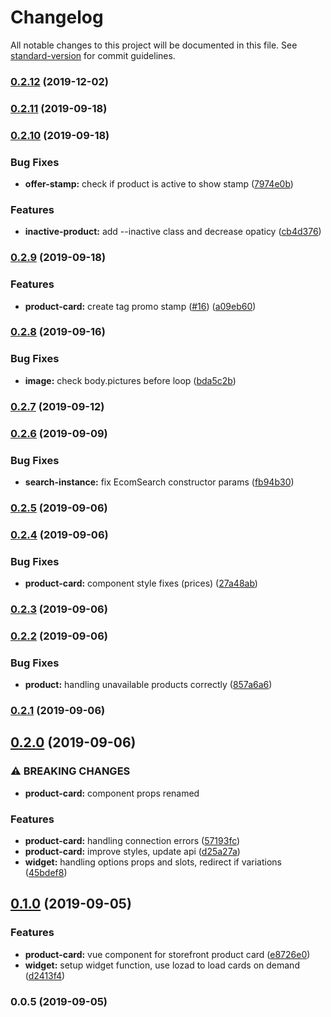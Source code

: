 # Changelog

All notable changes to this project will be documented in this file. See [standard-version](https://github.com/conventional-changelog/standard-version) for commit guidelines.

### [0.2.12](https://github.com/ecomclub/widget-product-card/compare/v0.2.11...v0.2.12) (2019-12-02)

### [0.2.11](https://github.com/ecomclub/widget-product-card/compare/v0.2.10...v0.2.11) (2019-09-18)

### [0.2.10](https://github.com/ecomclub/widget-product-card/compare/v0.2.9...v0.2.10) (2019-09-18)


### Bug Fixes

* **offer-stamp:** check if product is active to show stamp ([7974e0b](https://github.com/ecomclub/widget-product-card/commit/7974e0b))


### Features

* **inactive-product:** add --inactive class and decrease opaticy ([cb4d376](https://github.com/ecomclub/widget-product-card/commit/cb4d376))

### [0.2.9](https://github.com/ecomclub/widget-product-card/compare/v0.2.8...v0.2.9) (2019-09-18)


### Features

* **product-card:** create tag promo stamp ([#16](https://github.com/ecomclub/widget-product-card/issues/16)) ([a09eb60](https://github.com/ecomclub/widget-product-card/commit/a09eb60))

### [0.2.8](https://github.com/ecomclub/widget-product-card/compare/v0.2.7...v0.2.8) (2019-09-16)


### Bug Fixes

* **image:** check body.pictures before loop ([bda5c2b](https://github.com/ecomclub/widget-product-card/commit/bda5c2b))

### [0.2.7](https://github.com/ecomclub/widget-product-card/compare/v0.2.6...v0.2.7) (2019-09-12)

### [0.2.6](https://github.com/ecomclub/widget-product-card/compare/v0.2.5...v0.2.6) (2019-09-09)


### Bug Fixes

* **search-instance:** fix EcomSearch constructor params ([fb94b30](https://github.com/ecomclub/widget-product-card/commit/fb94b30))

### [0.2.5](https://github.com/ecomclub/widget-product-card/compare/v0.2.4...v0.2.5) (2019-09-06)

### [0.2.4](https://github.com/ecomclub/widget-product-card/compare/v0.2.3...v0.2.4) (2019-09-06)


### Bug Fixes

* **product-card:** component style fixes (prices) ([27a48ab](https://github.com/ecomclub/widget-product-card/commit/27a48ab))

### [0.2.3](https://github.com/ecomclub/widget-product-card/compare/v0.2.2...v0.2.3) (2019-09-06)

### [0.2.2](https://github.com/ecomclub/widget-product-card/compare/v0.2.1...v0.2.2) (2019-09-06)


### Bug Fixes

* **product:** handling unavailable products correctly ([857a6a6](https://github.com/ecomclub/widget-product-card/commit/857a6a6))

### [0.2.1](https://github.com/ecomclub/widget-product-card/compare/v0.2.0...v0.2.1) (2019-09-06)

## [0.2.0](https://github.com/ecomclub/widget-product-card/compare/v0.1.0...v0.2.0) (2019-09-06)


### ⚠ BREAKING CHANGES

* **product-card:** component props renamed

### Features

* **product-card:** handling connection errors ([57193fc](https://github.com/ecomclub/widget-product-card/commit/57193fc))
* **product-card:** improve styles, update api ([d25a27a](https://github.com/ecomclub/widget-product-card/commit/d25a27a))
* **widget:** handling options props and slots, redirect if variations ([45bdef8](https://github.com/ecomclub/widget-product-card/commit/45bdef8))

## [0.1.0](https://github.com/ecomclub/widget-product-card/compare/v0.0.5...v0.1.0) (2019-09-05)


### Features

* **product-card:** vue component for storefront product card ([e8726e0](https://github.com/ecomclub/widget-product-card/commit/e8726e0))
* **widget:** setup widget function, use lozad to load cards on demand ([d2413f4](https://github.com/ecomclub/widget-product-card/commit/d2413f4))

### 0.0.5 (2019-09-05)
